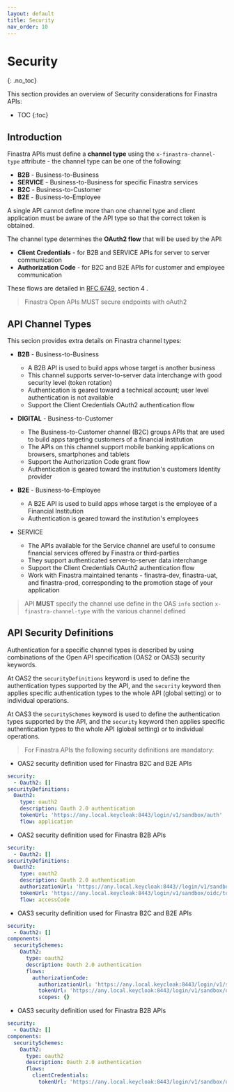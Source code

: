```yaml
---
layout: default
title: Security
nav_order: 10
---
```


# Security
{: .no_toc}

This section provides an overview of Security considerations for Finastra APIs:
- TOC
{:toc}

## Introduction

Finastra APIs must define a **channel type** using the `x-finastra-channel-type` attribute - the channel type can be one of the following:
- **B2B** - Business-to-Business
- **SERVICE** - Business-to-Business for specific Finastra services 
- **B2C** - Business-to-Customer
- **B2E** - Business-to-Employee

A single API cannot define more than one channel type and client application must be aware of the API type 
so that the correct token is obtained.

The channel type determines the **OAuth2 flow** that will be used by the API: 
- **Client Credentials** - for B2B and SERVICE APIs for server to server communication
- **Authorization Code** - for B2C and B2E APIs for customer and employee communication

These flows are detailed in [RFC 6749](https://datatracker.ietf.org/doc/html/rfc6749), section 4 .

> Finastra Open APIs MUST secure endpoints with oAuth2 


## API Channel Types

This secion provides extra details on Finastra channel types:

- **B2B** - Business-to-Business
  - A B2B API is used to build apps whose target is another business
  - This channel supports server-to-server data interchange with good security level (token rotation)
  - Authentication is geared toward a technical account; user level authentication is not available
  - Support the Client Credentials OAuth2 authentication flow

- **DIGITAL** - Business-to-Customer	
  - The Business-to-Customer channel (B2C) groups APIs that are used to build apps targeting customers of a financial institution
  - The APIs on this channel support mobile banking applications on browsers, smartphones and tablets
  - Support the Authorization Code grant flow
  - Authentication is geared toward the institution's customers Identity provider

- **B2E** - Business-to-Employee
  - A B2E API is used to build apps whose target is the employee of a Financial Institution
  - Authentication is geared toward the institution's employees

- SERVICE 
  - The APIs available for the Service channel are useful to consume  financial services offered by Finastra or third-parties
  - They support authenticated server-to-server data interchange
  - Support the Client Credentials OAuth2 authentication flow
  - Work with Finastra maintained tenants - finastra-dev, finastra-uat, and finastra-prod, corresponding to the promotion stage of your application


> API **MUST** specify the channel use define in the OAS  `info` section `x-finastra-channel-type` with the various channel defined


## API Security Definitions

Authentication for a specific channel types is described by using combinations of the Open API specification (OAS2 or OAS3) security keywords.

At OAS2 the `securityDefinitions` keyword is used to define the authentication types supported by the API, and the `security` keyword then applies specific authentication types to the whole API (global setting) or to individual operations.

At OAS3 the `securitySchemes` keyword is used to define the authentication types supported by the API, and the `security` keyword then applies specific authentication types to the whole API (global setting) or to individual operations.

> For Finastra APIs the following security definitions are mandatory:


- OAS2 security definition used for Finastra B2C and B2E APIs

```yaml
security:
  - Oauth2: []
securityDefinitions:
  Oauth2:
    type: oauth2
    description: Oauth 2.0 authentication
    tokenUrl: 'https://any.local.keycloak:8443/login/v1/sandbox/auth'
    flow: application
```

- OAS2 security definition used for Finastra B2B APIs

```yaml
security:
  - Oauth2: []
securityDefinitions:
  Oauth2:
    type: oauth2
    description: Oauth 2.0 authentication
    authorizationUrl: 'https://any.local.keycloak:8443//login/v1/sandbox/oidc/authorize'
    tokenUrl: 'https://any.local.keycloak:8443/login/v1/sandbox/oidc/token'
    flow: accessCode
```

- OAS3 security definition used for Finastra B2C and B2E APIs

```yaml
security:
  - Oauth2: []
components:
  securitySchemes:
    Oauth2:
      type: oauth2
      description: Oauth 2.0 authentication
      flows:
        authorizationCode:
          authorizationUrl: 'https://any.local.keycloak:8443/login/v1/sandbox/oidc/auth'
          tokenUrl: 'https://any.local.keycloak:8443/login/v1/sandbox/oidc/token'
          scopes: {}
```

- OAS3 security definition used for Finastra B2B APIs

```yaml
security:
  - Oauth2: []
components:
  securitySchemes:
    Oauth2:
      type: oauth2
      description: Oauth 2.0 authentication
      flows:
        clientCredentials:
          tokenUrl: 'https://any.local.keycloak:8443/login/v1/sandbox/oidc/token'
```

